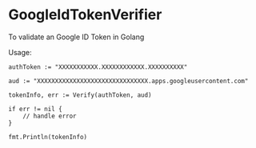 # GoogleIdTokenVerifier
To validate an Google ID Token in Golang

Usage:

```
authToken := "XXXXXXXXXXX.XXXXXXXXXXXX.XXXXXXXXXX"

aud := "XXXXXXXXXXXXXXXXXXXXXXXXXXXXXXX.apps.googleusercontent.com"

tokenInfo, err := Verify(authToken, aud)

if err != nil {
    // handle error
}

fmt.Println(tokenInfo)

```
